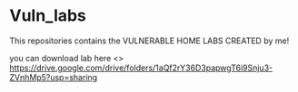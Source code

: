 # Vuln_labs

This repositories contains the VULNERABLE HOME LABS CREATED by me!


you can download lab here <> https://drive.google.com/drive/folders/1aQf2rY36D3papwgT6i9Snju3-ZVnhMp5?usp=sharing
